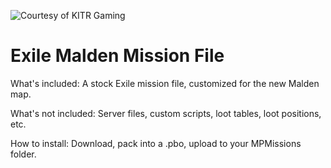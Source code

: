 ![Courtesy of KITR Gaming](http://kitrgaming.com/headerurl.png)

# Exile Malden Mission File

What's included:
A stock Exile mission file, customized for the new Malden map. 

What's not included:
Server files, custom scripts, loot tables, loot positions, etc.

How to install:
Download, pack into a .pbo, upload to your MPMissions folder.
